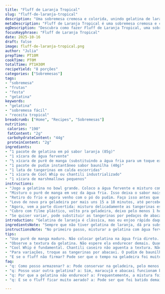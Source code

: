 ```yaml
---
title: "Fluff de Laranja Tropical"
slug: "fluff-de-laranja-tropical"
description: "Uma sobremesa cremosa e colorida, unindo gelatina de laranja com um toque especial de purê de manga no lugar da água fria. Um flan leve, com textura aerada graças ao Cool Whip aliado aos marshmallows macios e pedaços de tangerina suculentos. A doçura na medida certa, com a mistura do gelado e do cítrico, trazendo equilíbrio. Refrigeração fundamental para firmar textura, mas o segredo está em perceber quando a gelatina está apenas começando a ficar espessa para incorporar a mistura seca com suavidade, sem desandar. Rápido de fazer, ótimo para reuniões improvisadas, e flexível para adaptações conforme despensa."
metaDescription: "Fluff de Laranja Tropical é uma sobremesa cremosa e colorida que combina gelatina de laranja e purê de manga para um sabor exótico."
ogDescription: "Descubra como fazer Fluff de Laranja Tropical, uma sobremesa leve, cremosa e cheia de sabor frutal."
focusKeyphrase: "Fluff de Laranja Tropical"
date: 2025-10-16
draft: false
image: fluff-de-laranja-tropical.png
author: "Julia"
prepTime: PT10M
cookTime: PT0M
totalTime: PT1H30M
recipeYield: "8 porções"
categories: ["Sobremesas"]
tags:
- "sobremesa"
- "frutas"
- "festa"
- "gelatina"
keywords:
- "gelatina"
- "sobremesa fácil"
- "receita tropical"
breadcrumb: ["Home", "Recipes", "Sobremesas"]
nutrition: 
 calories: "190"
 fatContent: "2g"
 carbohydrateContent: "44g"
 proteinContent: "2g"
ingredients:
- "1 pacote de gelatina em pó sabor laranja (85g)"
- "1 xícara de água fervente"
- "½ xícara de purê de manga (substituindo a água fria para um toque exótico)"
- "1 pacote de pudim instantâneo sabor baunilha (40g)"
- "1 lata de tangerinas em calda escorridas"
- "1 xícara de Cool Whip ou chantili industrializado"
- "1 xícara de marshmallows pequenos"
instructions:
- "Jogo a gelatina no bowl grande. Coloco a água fervente e misturo com batedor de arame até tudo ficar dissolvido; atenção para não deixar grumos ou cristais no fundo."
- "Misturo o purê de manga em vez da água fria. Isso deixa o sabor mais intenso e textura diferente — não jogo direto no começo. Com espátula, passo nas bordas pra liberar gelatina e evitar filme seco. Cubro com papel filme; levo pra geladeira por uns 12 a 15 minutos, observo quando a mistura ganha corpo, começa a ficar meio espessa mas ainda líquida — ponto crucial."
- "Retiro do frio e agora venho com o pó do pudim. Faço isso antes que a gelatina esteja totalmente dura pra que integre bem sem empelotar. Volto a raspar as laterais do bowl pra garantir que todo o pudim junte de forma uniforme."
- "Levo de novo pra geladeira por mais uns 15 a 18 minutos, até perceber um leve tremor e a mistura com consistência de gelatina mole — exige olho pra não passar do ponto e endurecer demais."
- "Agora, vem a parte divertida: misturo delicadamente as tangerinas escorridas, o Cool Whip (não usar chantili fresco caseiro porque perde a textura aerada facilmente) e os marshmallows pequenos. Dobro a mistura, com espátula, para não perder o ar que vai dar leveza ao fluff."
- "Cubro com filme plástico, volto pra geladeira, deixo pelo menos 1 hora — ou até o momento de servir; percebe que está pronto quando a superfície fica firme mas ainda macia, fácil de cortar com colher."
- "Se quiser variar, pode substituir as tangerinas por pedaços de abacaxi em calda, e o pudim de baunilha por sabor coco, alterando o aroma pra uma pegada mais tropical. Caso marshmallows fiquem duros, é sinal de que passaram muito tempo ou geladeira está muito fria; ótimo para quem gosta de contraste crocante, senão, melhor usar poucos."
introduction: "Gelatina de laranja é clássica, mas eu enjoo rápido daquele sabor padrão e textura pegajosa. Testei uma versão trocando a água pelo purê de manga — truque da cozinha de improviso, com pote aberto sobrando. Gelatina ganha personalidade, aroma mais frutal além do cítrico. O segredo está no timing da gelatina na geladeira — muitos colocam tudo junto e revertem numa gosminha horrível. Separar em duas fases, primeiro hidratar a gelatina e aquecer, depois adicionar o pudim instantâneo antes de ficar totalmente duro ajuda a manter textura cremosa e firme. Incorporar a nata aerada (uso Cool Whip industrializado, cortei chantili caseiro porque vira água rápido) e as tangerinas em calda deixa tudo mais interessante, doce na medida, com explodir de suculência e maciez entre cada garfada."
ingredientsNote: "Sempre que não tiver gelatina de laranja, dá pra substituir por gelatina de maracujá ou abacaxi, mas aí sugiro cortar o açúcar do pudim no mínimo pela metade, pois fica bem doce. Podes usar açúcar demerara para equilibrar se só encontrar pudim com muito açúcar. As tangerinas enlatadas, se forem muito grandes, é bom cortar as metades em quarto. Marshmallows pequenos são essenciais porque derretem melhor e se misturam fácil, evite os grandes ou artesanais que são mais firmes. O purê de manga pode ser feito batendo manga madura com um pouco de água — isso é um upgrade barato pra sabor natural e textura que quebra o leite condensado ou chantili industrializado, que às vezes amarga se fica muito tempo aberto."
instructionsNote: "No primeiro passo, misturar a gelatina com água fervente garante dissolução completa, fundamental pra não ficar pedacinhos gelatinosos. Quando adicionar purê de manga, cuidado pra não esfriar muito líquido, pois isso dificulta dissolução total. Na geladeira, observe a mudança visual — mistura vai do líquido para uma espécie de gel translúcido e mole, quase tremendo. Ponto exato pra misturar o pó de pudim porque assim o sabor se espalha melhor, sem formação de grumos. Passar a espátula nas laterais evita formação de película em cima, que endurece e impede mistura homogênea. Misturar Cool Whip e marshmallows só no final acrescenta leveza ao prato — dobrar mistura, não bater, senão perde aquele ar. Marinar por uma hora ou mais faz o fluff assentar, ganhando corpo e sabor, importante resistir à tentação de abrir cedo demais. Guardar de um dia pro outro melhora sabor, porém marshmallows podem endurecer."
tips:
- "Use purê de manga maduro. Não colocar gelatina na água fria direto. Isso causa grumos. Misturar bem é essencial. Respeitar ordens; primeiro, água. Depois, purê."
- "Observe a textura da gelatina. Não espere ela endurecer demais. Quando ela estiver viscosa, é o ponto. Adiciona o pudim agora, não depois. Integra melhor, evita empelotar."
- "Cool Whip é fundamental. Chantili caseiro não aguenta a textura. Não despeje diretamente, dobre! Isso mantém o ar. Mistura aerada é chave. Marshmallows pequenos são melhores."
- "Para variações, troque as tangerinas por abacaxi. O pudim de baunilha pode ser de coco. Alterações de frutas mudam o aroma. Equilibre açúcar se frutinha for doce demais."
- "E se o fluff não firmar? Pode ser que o tempo na geladeira foi muito curto. Deixe mais. Se marshmallows endurecerem, tirou do frio muito cedo. Eles precisam do tempo certo para manter a maciez."
faq:
- "q: Como posso armazenar? a: Pode conservar na geladeira, pelo menos 2 a 3 dias. Mas marshmallows endurecem. Usando filme plástico, minimiza isso."
- "q: Posso usar outra gelatina? a: Sim, maracujá e abacaxi funcionam bem. Mas pode ser muito doce, então negocie açúcar do pudim. Alterações precisam ser medidas, faça testes."
- "q: Por que a gelatina não endurece? a: Frequentemente, a mistura foi resfriada rápido demais ou não respeitou o tempo de geladeira. Concentre-se no timing."
- "q: E se o fluff ficar muito aerado? a: Pode ser que foi batido demais. Mistura precisa ser dobrada, não batida. O ar em excesso vai desalojar a textura suave."

---
```

